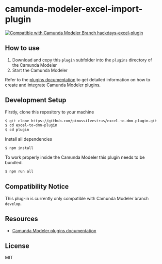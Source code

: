 # camunda-modeler-excel-import-plugin

[![Compatible with Camunda Modeler Branch hackdays-excel-plugin](https://img.shields.io/badge/Camunda%20Modeler-dev-blue.svg)](https://github.com/camunda/camunda-modeler)


## How to use

1. Download and copy this `plugin` subfolder into the `plugins` directory of the Camunda Modeler
2. Start the Camunda Modeler

Refer to the [plugins documentation](https://github.com/camunda/camunda-modeler/tree/master/docs/plugins#plugging-into-the-camunda-modeler) to get detailed information on how to create and integrate Camunda Modeler plugins.

## Development Setup

Firstly, clone this repository to your machine
```bash
$ git clone https://github.com/pinussilvestrus/excel-to-dmn-plugin.git
$ cd excel-to-dmn-plugin 
$ cd plugin
```

Install all dependencies

```bash
$ npm install
```

To work properly inside the Camunda Modeler this plugin needs to be bundled.

```bash
$ npm run all
```

## Compatibility Notice

This plug-in is currently only compatible with Camunda Modeler branch `develop`.

## Resources

* [Camunda Modeler plugins documentation](https://github.com/camunda/camunda-modeler/tree/master/docs/plugins#plugging-into-the-camunda-modeler)

## License

MIT

